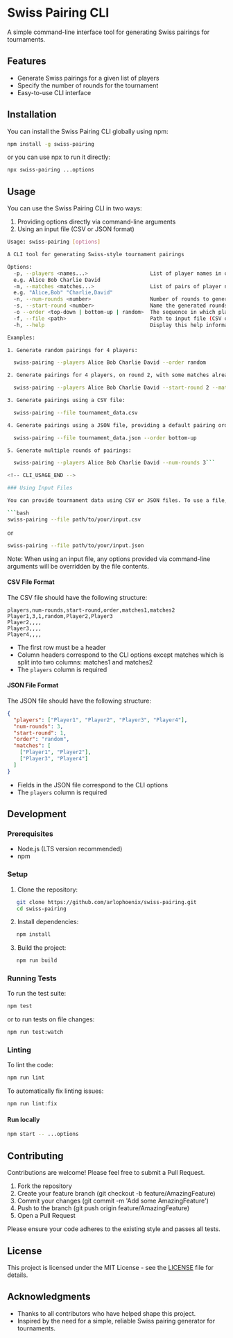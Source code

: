 # Swiss Pairing CLI

A simple command-line interface tool for generating Swiss pairings for tournaments.

## Features

- Generate Swiss pairings for a given list of players
- Specify the number of rounds for the tournament
- Easy-to-use CLI interface

## Installation

You can install the Swiss Pairing CLI globally using npm:

```bash
npm install -g swiss-pairing
```

or you can use npx to run it directly:

```bash
npx swiss-pairing ...options
```

## Usage

You can use the Swiss Pairing CLI in two ways:

1. Providing options directly via command-line arguments
2. Using an input file (CSV or JSON format)

<!-- CLI_USAGE_START -->

```bash
Usage: swiss-pairing [options]

A CLI tool for generating Swiss-style tournament pairings

Options:
  -p, --players <names...>                    List of player names in order from top standing to bottom
  e.g. Alice Bob Charlie David
  -m, --matches <matches...>                  List of pairs of player names that have already played against each other
  e.g. "Alice,Bob" "Charlie,David"
  -n, --num-rounds <number>                   Number of rounds to generate (default: 1)
  -s, --start-round <number>                  Name the generated rounds starting with this number (default: 1)
  -o --order <top-down | bottom-up | random>  The sequence in which players should be paired (default: "top-down")
  -f, --file <path>                           Path to input file (CSV or JSON). File contents take precedence over options provided via cli
  -h, --help                                  Display this help information

Examples:

1. Generate random pairings for 4 players:

  swiss-pairing --players Alice Bob Charlie David --order random

2. Generate pairings for 4 players, on round 2, with some matches already played:

  swiss-pairing --players Alice Bob Charlie David --start-round 2 --matches "Alice,Bob" "Charlie,David"

3. Generate pairings using a CSV file:

  swiss-pairing --file tournament_data.csv

4. Generate pairings using a JSON file, providing a default pairing order:

  swiss-pairing --file tournament_data.json --order bottom-up

5. Generate multiple rounds of pairings:

  swiss-pairing --players Alice Bob Charlie David --num-rounds 3```

<!-- CLI_USAGE_END -->

### Using Input Files

You can provide tournament data using CSV or JSON files. To use a file, use the `-f` or `--file` option:

```bash
swiss-pairing --file path/to/your/input.csv
````

or

```bash
swiss-pairing --file path/to/your/input.json
```

Note: When using an input file, any options provided via command-line arguments will be overridden by the file contents.

#### CSV File Format

The CSV file should have the following structure:

```csv
players,num-rounds,start-round,order,matches1,matches2
Player1,3,1,random,Player2,Player3
Player2,,,,
Player3,,,,
Player4,,,,
```

- The first row must be a header
- Column headers correspond to the CLI options except matches which is split into two columns: matches1 and matches2
- The `players` column is required

#### JSON File Format

The JSON file should have the following structure:

```json
{
  "players": ["Player1", "Player2", "Player3", "Player4"],
  "num-rounds": 3,
  "start-round": 1,
  "order": "random",
  "matches": [
    ["Player1", "Player2"],
    ["Player3", "Player4"]
  ]
}
```

- Fields in the JSON file correspond to the CLI options
- The `players` column is required

## Development

### Prerequisites

- Node.js (LTS version recommended)
- npm

### Setup

1. Clone the repository:

```bash
   git clone https://github.com/arlophoenix/swiss-pairing.git
   cd swiss-pairing
```

2. Install dependencies:

```bash
   npm install
```

3. Build the project:

```bash
   npm run build
```

### Running Tests

To run the test suite:

```bash
npm test
```

or to run tests on file changes:

```bash
npm run test:watch
```

### Linting

To lint the code:

```bash
npm run lint
```

To automatically fix linting issues:

```bash
npm run lint:fix
```

#### Run locally

```bash
npm start -- ...options
```

## Contributing

Contributions are welcome! Please feel free to submit a Pull Request.

1. Fork the repository
2. Create your feature branch (git checkout -b feature/AmazingFeature)
3. Commit your changes (git commit -m 'Add some AmazingFeature')
4. Push to the branch (git push origin feature/AmazingFeature)
5. Open a Pull Request

Please ensure your code adheres to the existing style and passes all tests.

## License

This project is licensed under the MIT License - see the [LICENSE](LICENSE.md) file for details.

## Acknowledgments

- Thanks to all contributors who have helped shape this project.
- Inspired by the need for a simple, reliable Swiss pairing generator for tournaments.
